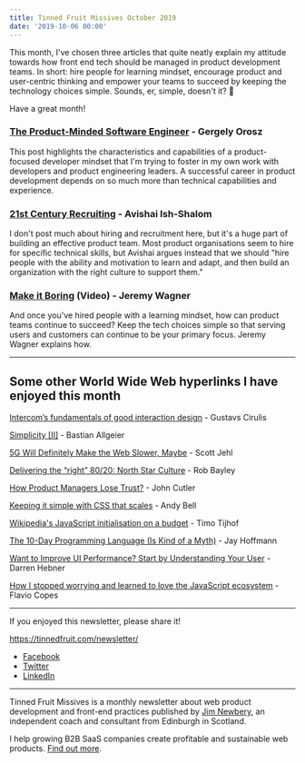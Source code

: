```yaml
---
title: Tinned Fruit Missives October 2019
date: '2019-10-06 00:00'
---
```


This month, I've chosen three articles that quite neatly explain my attitude towards how front end tech should be managed in product development teams. In short: hire people for learning mindset, encourage product and user-centric thinking and empower your teams to succeed by keeping the technology choices simple. Sounds, er, simple, doesn't it? 😬

Have a great month!

### [The Product-Minded Software Engineer](https://blog.pragmaticengineer.com/the-product-minded-engineer/) - Gergely Orosz

This post highlights the characteristics and capabilities of a product-focused developer mindset that I'm trying to foster in my own work with developers and product engineering leaders. A successful career in product development depends on so much more than technical capabilities and experience.

### [21st Century Recruiting](https://aleph.vc/21st-century-recruiting-c08f25c2fe04) - Avishai Ish-Shalom

I don't post much about hiring and recruitment here, but it's a huge part of building an effective product team. Most product organisations seem to hire for specific technical skills, but Avishai argues instead that we should "hire people with the ability and motivation to learn and adapt, and then build an organization with the right culture to support them."

### [Make it Boring](https://www.youtube.com/watch?v=OikwaVcdHG4) (Video) - Jeremy Wagner

And once you've hired people with a learning mindset, how can product teams continue to succeed? Keep the tech choices simple so that serving users and customers can continue to be your primary focus. Jeremy Wagner explains how.

---

## Some other World Wide Web hyperlinks I have enjoyed this month

[Intercom’s fundamentals of good interaction design](https://www.intercom.com/blog/fundamentals-good-interaction-design/) - Gustavs Cirulis

[Simplicity [II]](https://bastianallgeier.com/notes/simplicity-part-2) - Bastian Allgeier

[5G Will Definitely Make the Web Slower, Maybe](https://www.filamentgroup.com/lab/5g/) - Scott Jehl

[Delivering the “right” 80/20: North Star Culture](https://medium.com/product-to-product/delivering-the-right-80-20-north-star-culture-96e798b2789a) - Rob Bayley

[How Product Managers Lose Trust?](https://medium.com/@johnpcutler/how-product-managers-lose-trust-6174066bb8b2) - John Cutler

[Keeping it simple with CSS that scales](https://hankchizljaw.com/wrote/keeping-it-simple-with-css-that-scales/) - Andy Bell

[Wikipedia's JavaScript initialisation on a budget](https://phabricator.wikimedia.org/phame/live/7/post/175/wikipedia_s_javascript_initialisation_on_a_budget/) - Timo Tijhof

[The 10-Day Programming Language (Is Kind of a Myth)](https://thehistoryoftheweb.com/the-10-day-programming-language-is-a-myth/) - Jay Hoffmann

[Want to Improve UI Performance? Start by Understanding Your User](https://engineering.shopify.com/blogs/engineering/improve-ui-performance-understanding-your-user) - Darren Hebner

[How I stopped worrying and learned to love the JavaScript ecosystem](https://flaviocopes.com/solve-javascript-fatigue/) - Flavio Copes

---

If you enjoyed this newsletter, please share it!

https://tinnedfruit.com/newsletter/

* [Facebook](https://v.gd/Yq5MWW)
* [Twitter](https://v.gd/1SYOdJ)
* [LinkedIn](https://v.gd/LevaZh)

---

Tinned Fruit Missives is a monthly newsletter about web product development and front-end practices published by [Jim Newbery](https://tinnedfruit.com), an independent coach and consultant from Edinburgh in Scotland.

I help growing B2B SaaS companies create profitable and sustainable web products. [Find out more](https://tinnedfruit.com).
